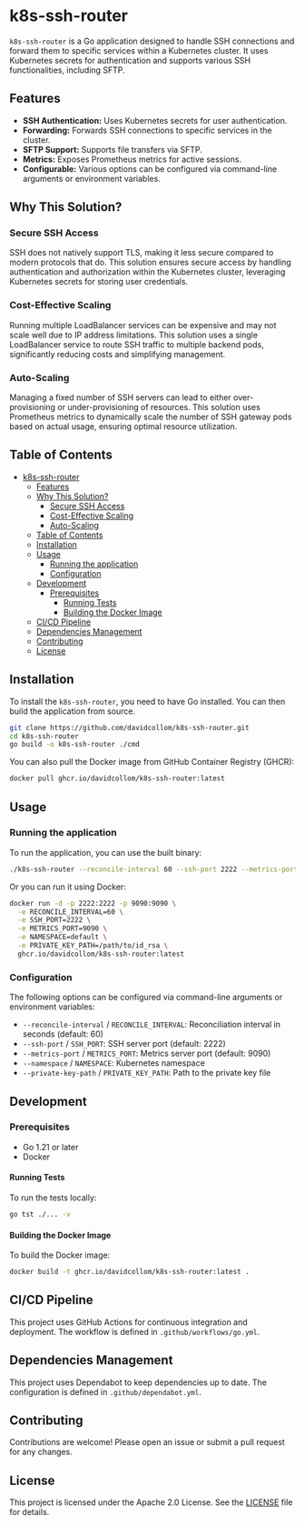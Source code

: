 # k8s-ssh-router

`k8s-ssh-router` is a Go application designed to handle SSH connections and forward them to specific services within a Kubernetes cluster. It uses Kubernetes secrets for authentication and supports various SSH functionalities, including SFTP.

## Features

- **SSH Authentication:** Uses Kubernetes secrets for user authentication.
- **Forwarding:** Forwards SSH connections to specific services in the cluster.
- **SFTP Support:** Supports file transfers via SFTP.
- **Metrics:** Exposes Prometheus metrics for active sessions.
- **Configurable:** Various options can be configured via command-line arguments or environment variables.

## Why This Solution?

### Secure SSH Access

SSH does not natively support TLS, making it less secure compared to modern protocols that do. This solution ensures secure access by handling authentication and authorization within the Kubernetes cluster, leveraging Kubernetes secrets for storing user credentials.

### Cost-Effective Scaling

Running multiple LoadBalancer services can be expensive and may not scale well due to IP address limitations. This solution uses a single LoadBalancer service to route SSH traffic to multiple backend pods, significantly reducing costs and simplifying management.

### Auto-Scaling

Managing a fixed number of SSH servers can lead to either over-provisioning or under-provisioning of resources. This solution uses Prometheus metrics to dynamically scale the number of SSH gateway pods based on actual usage, ensuring optimal resource utilization.

## Table of Contents

- [k8s-ssh-router](#k8s-ssh-router)
  - [Features](#features)
  - [Why This Solution?](#why-this-solution)
    - [Secure SSH Access](#secure-ssh-access)
    - [Cost-Effective Scaling](#cost-effective-scaling)
    - [Auto-Scaling](#auto-scaling)
  - [Table of Contents](#table-of-contents)
  - [Installation](#installation)
  - [Usage](#usage)
    - [Running the application](#running-the-application)
    - [Configuration](#configuration)
  - [Development](#development)
    - [Prerequisites](#prerequisites)
      - [Running Tests](#running-tests)
      - [Building the Docker Image](#building-the-docker-image)
  - [CI/CD Pipeline](#cicd-pipeline)
  - [Dependencies Management](#dependencies-management)
  - [Contributing](#contributing)
  - [License](#license)

## Installation

To install the `k8s-ssh-router`, you need to have Go installed. You can then build the application from source.

```bash
git clone https://github.com/davidcollom/k8s-ssh-router.git
cd k8s-ssh-router
go build -o k8s-ssh-router ./cmd
```

You can also pull the Docker image from GitHub Container Registry (GHCR):

```sh
docker pull ghcr.io/davidcollom/k8s-ssh-router:latest
```


## Usage

### Running the application

To run the application, you can use the built binary:

```sh
./k8s-ssh-router --reconcile-interval 60 --ssh-port 2222 --metrics-port 9090 --namespace default --private-key-path /path/to/id_rsa
```

Or you can run it using Docker:

```sh
docker run -d -p 2222:2222 -p 9090:9090 \
  -e RECONCILE_INTERVAL=60 \
  -e SSH_PORT=2222 \
  -e METRICS_PORT=9090 \
  -e NAMESPACE=default \
  -e PRIVATE_KEY_PATH=/path/to/id_rsa \
  ghcr.io/davidcollom/k8s-ssh-router:latest
```

### Configuration

The following options can be configured via command-line arguments or environment variables:

- `--reconcile-interval` / `RECONCILE_INTERVAL`: Reconciliation interval in seconds (default: 60)
- `--ssh-port` / `SSH_PORT`: SSH server port (default: 2222)
- `--metrics-port` / `METRICS_PORT`: Metrics server port (default: 9090)
- `--namespace` / `NAMESPACE`: Kubernetes namespace
- `--private-key-path` / `PRIVATE_KEY_PATH`: Path to the private key file

## Development

### Prerequisites

- Go 1.21 or later
- Docker

#### Running Tests

To run the tests locally:

```sh
go tst ./... -v
```

#### Building the Docker Image

To build the Docker image:

```sh
docker build -t ghcr.io/davidcollom/k8s-ssh-router:latest .
```


## CI/CD Pipeline

This project uses GitHub Actions for continuous integration and deployment. The workflow is defined in `.github/workflows/go.yml`.

## Dependencies Management

This project uses Dependabot to keep dependencies up to date. The configuration is defined in `.github/dependabot.yml`.


## Contributing

Contributions are welcome! Please open an issue or submit a pull request for any changes.

## License

This project is licensed under the Apache 2.0 License. See the [LICENSE](LICENSE) file for details.
